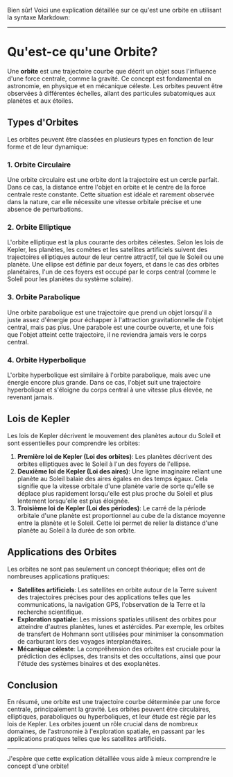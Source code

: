 Bien sûr! Voici une explication détaillée sur ce qu'est une orbite en utilisant la syntaxe Markdown:

---

# Qu'est-ce qu'une Orbite?

Une **orbite** est une trajectoire courbe que décrit un objet sous l'influence d'une force centrale, comme la gravité. Ce concept est fondamental en astronomie, en physique et en mécanique céleste. Les orbites peuvent être observées à différentes échelles, allant des particules subatomiques aux planètes et aux étoiles.

## Types d'Orbites

Les orbites peuvent être classées en plusieurs types en fonction de leur forme et de leur dynamique:

### 1. **Orbite Circulaire**
Une orbite circulaire est une orbite dont la trajectoire est un cercle parfait. Dans ce cas, la distance entre l'objet en orbite et le centre de la force centrale reste constante. Cette situation est idéale et rarement observée dans la nature, car elle nécessite une vitesse orbitale précise et une absence de perturbations.

### 2. **Orbite Elliptique**
L'orbite elliptique est la plus courante des orbites célestes. Selon les lois de Kepler, les planètes, les comètes et les satellites artificiels suivent des trajectoires elliptiques autour de leur centre attractif, tel que le Soleil ou une planète. Une ellipse est définie par deux foyers, et dans le cas des orbites planétaires, l'un de ces foyers est occupé par le corps central (comme le Soleil pour les planètes du système solaire).

### 3. **Orbite Parabolique**
Une orbite parabolique est une trajectoire que prend un objet lorsqu'il a juste assez d'énergie pour échapper à l'attraction gravitationnelle de l'objet central, mais pas plus. Une parabole est une courbe ouverte, et une fois que l'objet atteint cette trajectoire, il ne reviendra jamais vers le corps central.

### 4. **Orbite Hyperbolique**
L'orbite hyperbolique est similaire à l'orbite parabolique, mais avec une énergie encore plus grande. Dans ce cas, l'objet suit une trajectoire hyperbolique et s'éloigne du corps central à une vitesse plus élevée, ne revenant jamais.

## Lois de Kepler

Les lois de Kepler décrivent le mouvement des planètes autour du Soleil et sont essentielles pour comprendre les orbites:

1. **Première loi de Kepler (Loi des orbites)**: Les planètes décrivent des orbites elliptiques avec le Soleil à l'un des foyers de l'ellipse.
2. **Deuxième loi de Kepler (Loi des aires)**: Une ligne imaginaire reliant une planète au Soleil balaie des aires égales en des temps égaux. Cela signifie que la vitesse orbitale d'une planète varie de sorte qu'elle se déplace plus rapidement lorsqu'elle est plus proche du Soleil et plus lentement lorsqu'elle est plus éloignée.
3. **Troisième loi de Kepler (Loi des périodes)**: Le carré de la période orbitale d'une planète est proportionnel au cube de la distance moyenne entre la planète et le Soleil. Cette loi permet de relier la distance d'une planète au Soleil à la durée de son orbite.

## Applications des Orbites

Les orbites ne sont pas seulement un concept théorique; elles ont de nombreuses applications pratiques:

- **Satellites artificiels**: Les satellites en orbite autour de la Terre suivent des trajectoires précises pour des applications telles que les communications, la navigation GPS, l'observation de la Terre et la recherche scientifique.
- **Exploration spatiale**: Les missions spatiales utilisent des orbites pour atteindre d'autres planètes, lunes et astéroïdes. Par exemple, les orbites de transfert de Hohmann sont utilisées pour minimiser la consommation de carburant lors des voyages interplanétaires.
- **Mécanique céleste**: La compréhension des orbites est cruciale pour la prédiction des éclipses, des transits et des occultations, ainsi que pour l'étude des systèmes binaires et des exoplanètes.

## Conclusion

En résumé, une orbite est une trajectoire courbe déterminée par une force centrale, principalement la gravité. Les orbites peuvent être circulaires, elliptiques, paraboliques ou hyperboliques, et leur étude est régie par les lois de Kepler. Les orbites jouent un rôle crucial dans de nombreux domaines, de l'astronomie à l'exploration spatiale, en passant par les applications pratiques telles que les satellites artificiels.

---

J'espère que cette explication détaillée vous aide à mieux comprendre le concept d'une orbite!